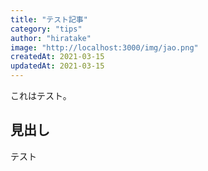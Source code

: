 ```yaml
---
title: "テスト記事"
category: "tips"
author: "hiratake"
image: "http://localhost:3000/img/jao.png"
createdAt: 2021-03-15
updatedAt: 2021-03-15
---
```


これはテスト。

<!-- more -->

## 見出し

テスト
